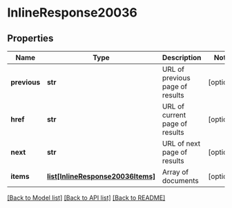 # InlineResponse20036

## Properties
Name | Type | Description | Notes
------------ | ------------- | ------------- | -------------
**previous** | **str** | URL of previous page of results | [optional] 
**href** | **str** | URL of current page of results | [optional] 
**next** | **str** | URL of next page of results | [optional] 
**items** | [**list[InlineResponse20036Items]**](InlineResponse20036Items.md) | Array of documents | [optional] 

[[Back to Model list]](../README.md#documentation-for-models) [[Back to API list]](../README.md#documentation-for-api-endpoints) [[Back to README]](../README.md)


